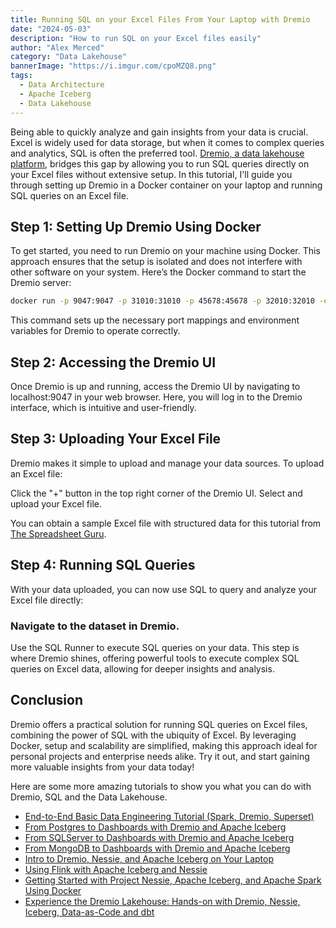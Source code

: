 ```yaml
---
title: Running SQL on your Excel Files From Your Laptop with Dremio
date: "2024-05-03"
description: "How to run SQL on your Excel files easily"
author: "Alex Merced"
category: "Data Lakehouse"
bannerImage: "https://i.imgur.com/cpoMZQ8.png"
tags:
  - Data Architecture
  - Apache Iceberg
  - Data Lakehouse
---
```


Being able to quickly analyze and gain insights from your data is crucial. Excel is widely used for data storage, but when it comes to complex queries and analytics, SQL is often the preferred tool. [Dremio, a data lakehouse platform](https://www.dremio.com/solutions/data-lakehouse/), bridges this gap by allowing you to run SQL queries directly on your Excel files without extensive setup. In this tutorial, I'll guide you through setting up Dremio in a Docker container on your laptop and running SQL queries on an Excel file.

## Step 1: Setting Up Dremio Using Docker

To get started, you need to run Dremio on your machine using Docker. This approach ensures that the setup is isolated and does not interfere with other software on your system. Here’s the Docker command to start the Dremio server:

```bash
docker run -p 9047:9047 -p 31010:31010 -p 45678:45678 -p 32010:32010 -e DREMIO_JAVA_SERVER_EXTRA_OPTS=-Dpaths.dist=file:///opt/dremio/data/dist --name try-dremio dremio/dremio-oss
```

This command sets up the necessary port mappings and environment variables for Dremio to operate correctly.

## Step 2: Accessing the Dremio UI

Once Dremio is up and running, access the Dremio UI by navigating to localhost:9047 in your web browser. Here, you will log in to the Dremio interface, which is intuitive and user-friendly.

## Step 3: Uploading Your Excel File

Dremio makes it simple to upload and manage your data sources. To upload an Excel file:

Click the "+" button in the top right corner of the Dremio UI.
Select and upload your Excel file.

You can obtain a sample Excel file with structured data for this tutorial from [The Spreadsheet Guru](https://www.thespreadsheetguru.com/sample-data/).

## Step 4: Running SQL Queries

With your data uploaded, you can now use SQL to query and analyze your Excel file directly:

### Navigate to the dataset in Dremio.

Use the SQL Runner to execute SQL queries on your data.
This step is where Dremio shines, offering powerful tools to execute complex SQL queries on Excel data, allowing for deeper insights and analysis.

## Conclusion

Dremio offers a practical solution for running SQL queries on Excel files, combining the power of SQL with the ubiquity of Excel. By leveraging Docker, setup and scalability are simplified, making this approach ideal for personal projects and enterprise needs alike. Try it out, and start gaining more valuable insights from your data today!

Here are some more amazing tutorials to show you what you can do with Dremio, SQL and the Data Lakehouse.

- [End-to-End Basic Data Engineering Tutorial (Spark, Dremio, Superset)](https://amdatalakehouse.substack.com/p/end-to-end-basic-data-engineering)
- [From Postgres to Dashboards with Dremio and Apache Iceberg](https://www.dremio.com/blog/from-postgres-to-dashboards-with-dremio-and-apache-iceberg/)
- [From SQLServer to Dashboards with Dremio and Apache Iceberg](https://www.dremio.com/blog/from-sqlserver-to-dashboards-with-dremio-and-apache-iceberg/)
- [From MongoDB to Dashboards with Dremio and Apache Iceberg](https://www.dremio.com/blog/from-mongodb-to-dashboards-with-dremio-and-apache-iceberg/)
- [Intro to Dremio, Nessie, and Apache Iceberg on Your Laptop](https://www.dremio.com/blog/intro-to-dremio-nessie-and-apache-iceberg-on-your-laptop/)
- [Using Flink with Apache Iceberg and Nessie](https://www.dremio.com/blog/using-flink-with-apache-iceberg-and-nessie/)
- [Getting Started with Project Nessie, Apache Iceberg, and Apache Spark Using Docker](https://www.dremio.com/blog/getting-started-with-project-nessie-apache-iceberg-and-apache-spark-using-docker/)
- [Experience the Dremio Lakehouse: Hands-on with Dremio, Nessie, Iceberg, Data-as-Code and dbt](https://www.dremio.com/blog/experience-the-dremio-lakehouse-hands-on-with-dremio-nessie-iceberg-data-as-code-and-dbt/)

